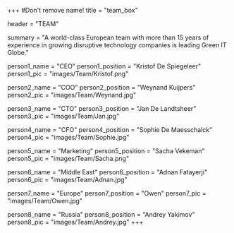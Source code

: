 +++
#Don't remove name!
title = "team_box"

header = "TEAM"

summary = "A world-class European team with more than 15 years of experience in growing disruptive technology companies is leading Green IT Globe."

person1_name = "CEO"
person1_position = "Kristof De Spiegeleer"
person1_pic = "images/Team/Kristof.png"

person2_name = "COO"
person2_position = "Weynand Kuijpers"
person2_pic = "images/Team/Weynand.jpg"

person3_name = "CTO"
person3_position = "Jan De Landtsheer"
person3_pic = "images/Team/Jan.jpg"

person4_name = "CFO"
person4_position = "Sophie De Maesschalck"
person4_pic = "images/Team/Sophie.jpg"

person5_name = "Marketing"
person5_position = "Sacha Vekeman"
person5_pic = "images/Team/Sacha.png"

person6_name = "Middle East"
person6_position = "Adnan Fatayerji"
person6_pic = "images/Team/Adnan.jpg"

person7_name = "Europe"
person7_position = "Owen"
person7_pic = "images/Team/Owen.jpg"

person8_name = "Russia"
person8_position = "Andrey Yakimov"
person8_pic = "images/Team/Andrey.jpg"
+++